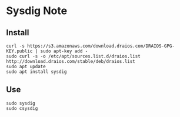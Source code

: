 Sysdig Note
===========

Install
-------

``` shell
curl -s https://s3.amazonaws.com/download.draios.com/DRAIOS-GPG-KEY.public | sudo apt-key add -
sudo curl -s -o /etc/apt/sources.list.d/draios.list http://download.draios.com/stable/deb/draios.list
sudo apt update
sudo apt install sysdig
```

Use
---

    sudo sysdig
    sudo csysdig
